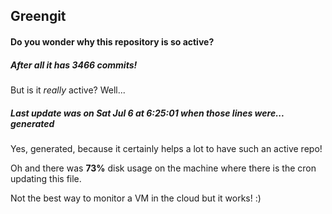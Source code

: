 ## Greengit

#### Do you wonder why this repository is so active?

##### After all it has 3466 commits!

But is it *really* active? Well...

##### Last update was on Sat Jul 6 at 6:25:01 when those lines were... generated

Yes, generated, because it certainly helps a lot to have such an active repo!

Oh and there was **73%** disk usage on the machine
where there is the cron updating this file.

Not the best way to monitor a VM in the cloud but it works! :)
